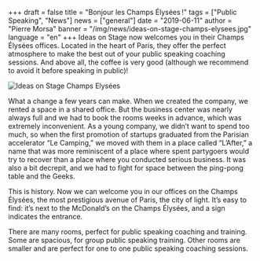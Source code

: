 +++
draft = false
title = "Bonjour les Champs Élysées !"
tags = ["Public Speaking", "News"]
news = ["general"]
date = "2019-06-11"
author = "Pierre Morsa"
banner = "/img/news/ideas-on-stage-champs-elysees.jpg"
language = "en"
+++
Ideas on Stage now welcomes you in their Champs Élysées offices. Located in the heart of Paris, they offer the perfect atmosphere to make the best out of your public speaking coaching sessions. And above all, the coffee is very good (although we recommend to avoid it before speaking in public)!

![Ideas on Stage Champs Elysées](/img/news/ideas-on-stage-champs-elysees.jpg)

What a change a few years can make. When we created the company, we rented a space in a shared office. But the business center was nearly always full and we had to book the rooms weeks in advance, which was extremely inconvenient. As a young company, we didn’t want to spend too much, so when the first promotion of startups graduated from the Parisian accelerator “Le Camping,” we moved with them in a place called “L’After,” a name that was more reminiscent of a place where spent partygoers would try to recover than a place where you conducted serious business. It was also a bit decrepit, and we had to fight for space between the ping-pong table and the Geeks. 

This is history. Now we can welcome you in our offices on the Champs Élysées, the most prestigious avenue of Paris, the city of light. It’s easy to find: it’s next to the McDonald’s on the Champs Élysées, and a sign indicates the entrance.



There are many rooms, perfect for public speaking coaching and training. Some are spacious, for group public speaking training.  Other rooms are smaller and are perfect for one to one public speaking coaching sessions.

